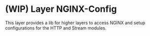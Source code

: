 # (WIP) Layer NGINX-Config

This layer provides a lib for higher layers to access NGINX and setup configurations for the HTTP and Stream modules.